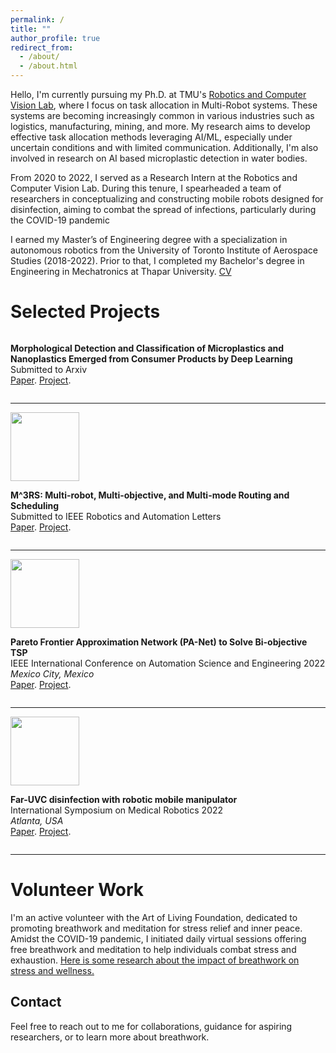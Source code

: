 ```yaml
---
permalink: /
title: ""
author_profile: true
redirect_from: 
  - /about/
  - /about.html
---
```


Hello, I'm currently pursuing my Ph.D. at TMU's [Robotics and Computer Vision Lab](https://sajad-saeedi.ca/team/), where I focus on task allocation in Multi-Robot systems. These systems are becoming increasingly common in various industries such as logistics, manufacturing, mining, and more. My research aims to develop effective task allocation methods leveraging AI/ML, especially under uncertain conditions and with limited communication. Additionally, I'm also involved in research on AI based microplastic detection in water bodies.

From 2020 to 2022, I served as a Research Intern at the Robotics and Computer Vision Lab. During this tenure, I spearheaded a team of researchers in conceptualizing and constructing mobile robots designed for disinfection, aiming to combat the spread of infections, particularly during the COVID-19 pandemic

I earned my Master’s of Engineering degree with a specialization in autonomous robotics from the University of Toronto Institute of Aerospace Studies (2018-2022). Prior to that, I completed my Bachelor's degree in Engineering in Mechatronics at Thapar University. [CV](https://ishaanmht.github.io/files/Mehta_Ishaan_CV.pdf)

Selected Projects
======
<div class="column-container">
  <div class="column">
    <p><b>Morphological Detection and Classification of Microplastics and Nanoplastics Emerged from Consumer Products by Deep Learning</b>
    <br>Submitted to Arxiv
    <br><a href="https://arxiv.org/pdf/2409.13688" target="_blank" rel="noopener noreferrer">Paper</a>. <a href="https://sites.google.com/view/mp-detection-classification/home" target="_blank" rel="noopener noreferrer">Project</a>.</p>
  </div>
</div>

------
<div class="column-container">
  <div class="column"><img src="http://ishaanmht.github.io/files/gifs/m3rs.gif" width="110"></div>
  <div class="column">
    <p><b>M^3RS: Multi-robot, Multi-objective, and Multi-mode Routing and Scheduling</b>
    <br>Submitted to IEEE Robotics and Automation Letters
    <br><a href="https://arxiv.org/abs/2403.16275" target="_blank" rel="noopener noreferrer">Paper</a>. <a href="https://sites.google.com/view/g-robot/m3rs/" target="_blank" rel="noopener noreferrer">Project</a>.</p>
  </div>
</div>

------
<div class="column-container">
  <div class="column"><img src="http://ishaanmht.github.io/files/imgs/panet.png" width="110"></div>
  <div class="column">
    <p><b>Pareto Frontier Approximation Network (PA-Net) to Solve Bi-objective TSP</b>
    <br>IEEE International Conference on Automation Science and Engineering 2022
    <br><i>Mexico City, Mexico</i>
    <br><a href="https://arxiv.org/abs/2203.01298" target="_blank" rel="noopener noreferrer">Paper</a>. <a href="https://sites.google.com/view/pa-net-btsp" target="_blank" rel="noopener noreferrer">Project</a>.</p>
  </div>
</div>

------
<div class="column-container">
  <div class="column"><img src="http://ishaanmht.github.io/files/imgs/grobot1.png" width="110"></div>
  <div class="column">
    <p><b>Far-UVC disinfection with robotic mobile manipulator</b>
    <br>International Symposium on Medical Robotics 2022
    <br><i>Atlanta, USA</i>
    <br><a href="https://arxiv.org/abs/2203.01286" target="_blank" rel="noopener noreferrer">Paper</a>. <a href="https://sites.google.com/view/g-robot/g-robot?authuser=0" target="_blank" rel="noopener noreferrer">Project</a>.</p>
  </div>
</div>

------

Volunteer Work
======
I'm an active volunteer with the Art of Living Foundation, dedicated to promoting breathwork and meditation for stress relief and inner peace. Amidst the COVID-19 pandemic, I initiated daily virtual sessions offering free breathwork and meditation to help individuals combat stress and exhaustion. [Here is some research about the impact of breathwork on stress and wellness.](https://news.yale.edu/2020/07/27/improve-students-mental-health-yale-study-finds-teach-them-breathe?fbclid=IwAR0vZ5zRwuY6jZ7tGrLSy3U2gOhCYi1xAMj6d-oF-_g9mOW8Kn19Bb0M_W0)

Contact
------
Feel free to reach out to me for collaborations, guidance for aspiring researchers, or to learn more about breathwork.

